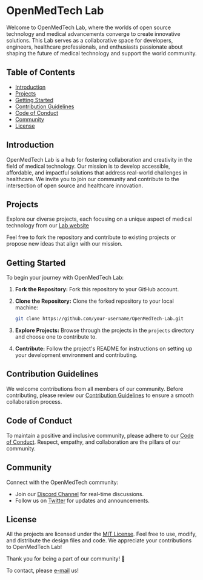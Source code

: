 # OpenMedTech Lab

Welcome to OpenMedTech Lab, where the worlds of open source technology and medical advancements converge to create innovative solutions. This Lab serves as a collaborative space for developers, engineers, healthcare professionals, and enthusiasts passionate about shaping the future of medical technology and support the world community.

## Table of Contents

- [Introduction](#introduction)
- [Projects](#projects)
- [Getting Started](#getting-started)
- [Contribution Guidelines](#contribution-guidelines)
- [Code of Conduct](#code-of-conduct)
- [Community](#community)
- [License](#license)

## Introduction

OpenMedTech Lab is a hub for fostering collaboration and creativity in the field of medical technology. Our mission is to develop accessible, affordable, and impactful solutions that address real-world challenges in healthcare. We invite you to join our community and contribute to the intersection of open source and healthcare innovation.

## Projects

Explore our diverse projects, each focusing on a unique aspect of medical technology from our [Lab website](https://openmedtech-lab.github.io)


Feel free to fork the repository and contribute to existing projects or propose new ideas that align with our mission.

## Getting Started

To begin your journey with OpenMedTech Lab:

1. **Fork the Repository:** Fork this repository to your GitHub account.

2. **Clone the Repository:** Clone the forked repository to your local machine:

    ```bash
    git clone https://github.com/your-username/OpenMedTech-Lab.git
    ```

3. **Explore Projects:** Browse through the projects in the `projects` directory and choose one to contribute to.

4. **Contribute:** Follow the project's README for instructions on setting up your development environment and contributing.

## Contribution Guidelines

We welcome contributions from all members of our community. Before contributing, please review our [Contribution Guidelines](CONTRIBUTING.md) to ensure a smooth collaboration process.

## Code of Conduct

To maintain a positive and inclusive community, please adhere to our [Code of Conduct](CODE_OF_CONDUCT.md). Respect, empathy, and collaboration are the pillars of our community.

## Community

Connect with the OpenMedTech community:

- Join our [Discord Channel](#) for real-time discussions.
- Follow us on [Twitter](https://twitter.com/OpenMedTechLab) for updates and announcements.

## License

All the projects are licensed under the [MIT License](LICENSE). Feel free to use, modify, and distribute the design files and code. We appreciate your contributions to OpenMedTech Lab!

Thank you for being a part of our community! 🚀

To contact, please [e-mail](mailto:openmedtechlab@gmail.com) us! 
